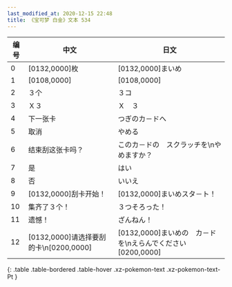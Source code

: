 ```yaml
---
last_modified_at: 2020-12-15 22:48
title: 《宝可梦 白金》文本 534
---
```

| 编号 | 中文 | 日文 |
| ---- | ---- | ---- |
| 0 | [0132,0000]枚 | [0132,0000]まいめ |
| 1 | [0108,0000] | [0108,0000] |
| 2 | ３个 | ３コ |
| 3 | Ｘ３ | Ｘ　３ |
| 4 | 下一张卡 | つぎのカ－ドへ |
| 5 | 取消 | やめる |
| 6 | 结束刮这张卡吗？ | このカ－ドの　スクラッチを\nやめますか？ |
| 7 | 是 | はい |
| 8 | 否 | いいえ |
| 9 | [0132,0000]刮卡开始！ | [0132,0000]まいめスタ－ト！ |
| 10 | 集齐了３个！ | ３つそろった！ |
| 11 | 遗憾！ | ざんねん！ |
| 12 | [0132,0000]请选择要刮的卡\n[0200,0000] | [0132,0000]まいめの　カ－ドを\nえらんでください[0200,0000] |
{: .table .table-bordered .table-hover .xz-pokemon-text .xz-pokemon-text-Pt }